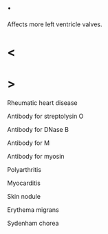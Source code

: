 # .

Affects more left ventricle valves.

# <

# >

Rheumatic heart disease

Antibody for streptolysin O

Antibody for DNase B

Antibody for M

Antibody for myosin

Polyarthritis

Myocarditis

Skin nodule

Erythema migrans

Sydenham chorea
